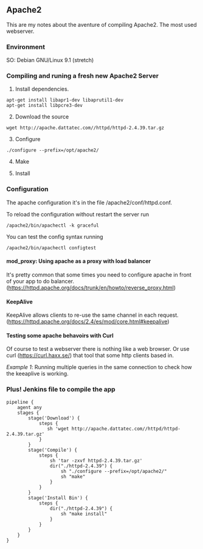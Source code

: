 ## Apache2

This are my notes about the aventure of compiling Apache2. The most used webserver.

### Environment
SO: Debian GNU/Linux 9.1 (stretch)

### Compiling and runing a fresh new Apache2 Server
1. Install dependencies.
```
apt-get install libapr1-dev libaprutil1-dev 
apt-get install libpcre3-dev 
```

2. Download the source
```
wget http://apache.dattatec.com//httpd/httpd-2.4.39.tar.gz 
```
3. Configure 
```
./configure --prefix=/opt/apache2/
```
4. Make 

5. Install

### Configuration
The apache configuration it's in the file /apache2/conf/httpd.conf. 

To reload the configuration without restart the server run 
```
/apache2/bin/apachectl -k graceful
```
You can test the config syntax running 
```
/apache2/bin/apachectl configtest
```

#### mod_proxy: Using apache as a proxy with load balancer
It's pretty common that some times you need to configure apache in front of your app to do balancer. (https://httpd.apache.org/docs/trunk/en/howto/reverse_proxy.html)

#### KeepAlive
KeepAlive allows clients to re-use the same channel in each request. (https://httpd.apache.org/docs/2.4/es/mod/core.html#keepalive)

#### Testing some apache behavoirs with Curl
Of course to test a webserver there is nothing like a web browser. Or use curl (https://curl.haxx.se/) that tool that some http clients based in.

*Example 1*: Running multiple queries in the same connection to check how the keeaplive is working.

### Plus! Jenkins file to compile the app
```
pipeline {
    agent any 
    stages {
        stage('Download') { 
            steps {
               sh 'wget http://apache.dattatec.com//httpd/httpd-2.4.39.tar.gz'
            }
        }
        stage('Compile') { 
            steps {
                sh 'tar -zxvf httpd-2.4.39.tar.gz'
                dir("./httpd-2.4.39") {
                    sh "./configure --prefix=/opt/apache2/"
                    sh "make"
                }
            }
        }
        stage('Install Bin') { 
            steps {
                dir("./httpd-2.4.39") {
                    sh "make install"
                }
            }
        }
    }
}
```


